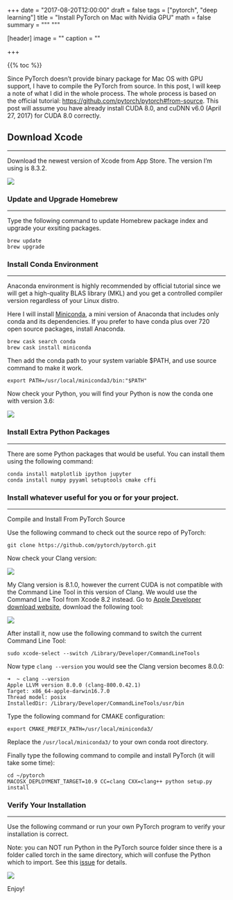 +++
date = "2017-08-20T12:00:00"
draft = false
tags = ["pytorch", "deep learning"]
title = "Install PyTorch on Mac with Nvidia GPU"
math = false
summary = """ """

[header]
image = ""
caption = ""

+++

{{% toc %}}

Since PyTorch doesn’t provide binary package for Mac OS with GPU support, I have to compile the PyTorch from source. In this post, I will keep a note of what I did in the whole process. The whole process is based on the official tutorial: https://github.com/pytorch/pytorch#from-source. This post will assume you have already install CUDA 8.0, and cuDNN v6.0 (April 27, 2017) for CUDA 8.0 correctly.

## Download Xcode
---

Download the newest version of Xcode from App Store. The version I’m using is 8.3.2.

![](/img/blog/xcode1.png)

### Update and Upgrade Homebrew
---

Type the following command to update Homebrew package index and upgrade your exsiting packages.

```
brew update
brew upgrade
```

### Install Conda Environment
---

Anaconda environment is highly recommended by official tutorial since we will get a high-quality BLAS library (MKL) and you get a controlled compiler version regardless of your Linux distro.

Here I will install [Miniconda](https://conda.io/docs/user-guide/install/index.html), a mini version of Anaconda that includes only conda and its dependencies. If you prefer to have conda plus over 720 open source packages, install Anaconda.

```
brew cask search conda
brew cask install miniconda
```

Then add the conda path to your system variable $PATH, and use  source command to make it work.

```
export PATH=/usr/local/miniconda3/bin:"$PATH"
```

Now check your Python, you will find your Python is now the conda one with version 3.6:

![](/img/blog/python_output.png)

### Install Extra Python Packages
---

There are some Python packages that would be useful. You can install them using the following command:

```
conda install matplotlib ipython jupyter
conda install numpy pyyaml setuptools cmake cffi
```

### Install whatever useful for you or for your project.
---

Compile and Install From PyTorch Source

Use the following command to check out the source repo of PyTorch:

```
git clone https://github.com/pytorch/pytorch.git
```

Now check your Clang version:

![](/img/blog/clangv1.png)

My Clang version is 8.1.0, however the current CUDA is not compatible with the Command Line Tool in this version of Clang. We would use the Command Line Tool from Xcode 8.2 instead. Go to [Apple Developer download website](https://developer.apple.com/download/more/), download the following tool:

![](/img/blog/cmd8.2.png)

After install it, now use the following command to switch the current Command Line Tool:

```
sudo xcode-select --switch /Library/Developer/CommandLineTools
```

Now type `clang --version` you would see the Clang version becomes 8.0.0:

```
➜  ~ clang --version
Apple LLVM version 8.0.0 (clang-800.0.42.1)
Target: x86_64-apple-darwin16.7.0
Thread model: posix
InstalledDir: /Library/Developer/CommandLineTools/usr/bin
```

Type the following command for CMAKE configuration:

```
export CMAKE_PREFIX_PATH=/usr/local/miniconda3/
```

Replace the `/usr/local/miniconda3/` to your own conda root directory.

Finally type the following command to compile and install PyTorch (it will take some time):

```
cd ~/pytorch
MACOSX_DEPLOYMENT_TARGET=10.9 CC=clang CXX=clang++ python setup.py install
```

### Verify Your Installation
---

Use the following command or run your own PyTorch program to verify your installation is correct.

Note: you can NOT run Python in the PyTorch source folder since there is a folder called torch in the same directory, which will confuse the Python which to import. See this [issue](https://github.com/pytorch/pytorch/issues/574) for details.

![](/img/blog/pytorch_succ.png)

Enjoy!